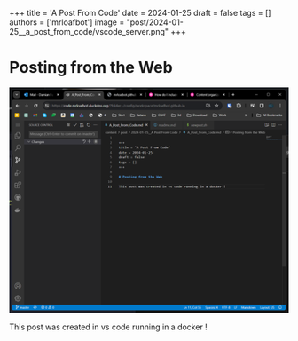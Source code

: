 
+++
title = 'A Post From Code'
date = 2024-01-25
draft = false
tags = []
authors = ['mrloafbot']
image = "post/2024-01-25__a_post_from_code/vscode_server.png"
+++



# Posting from the Web

![](vscode_server.png)

This post was created in vs code running in a docker !